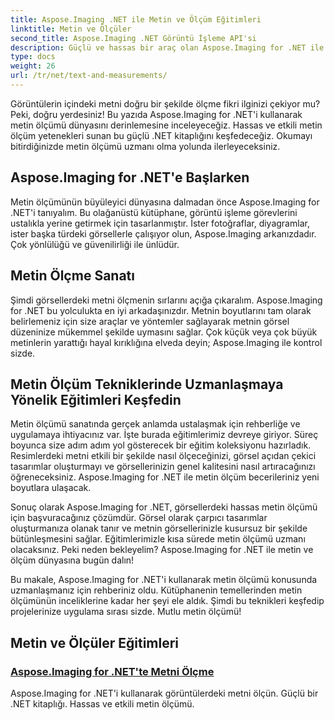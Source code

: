 ```yaml
---
title: Aspose.Imaging .NET ile Metin ve Ölçüm Eğitimleri
linktitle: Metin ve Ölçüler
second_title: Aspose.Imaging .NET Görüntü İşleme API'si
description: Güçlü ve hassas bir araç olan Aspose.Imaging for .NET ile görüntülerdeki metni nasıl ölçeceğinizi öğrenin. Metin ölçüm tekniklerinde uzmanlaşmak için eğitimleri keşfedin.
type: docs
weight: 26
url: /tr/net/text-and-measurements/
---
```


Görüntülerin içindeki metni doğru bir şekilde ölçme fikri ilginizi çekiyor mu? Peki, doğru yerdesiniz! Bu yazıda Aspose.Imaging for .NET'i kullanarak metin ölçümü dünyasını derinlemesine inceleyeceğiz. Hassas ve etkili metin ölçüm yetenekleri sunan bu güçlü .NET kitaplığını keşfedeceğiz. Okumayı bitirdiğinizde metin ölçümü uzmanı olma yolunda ilerleyeceksiniz.

## Aspose.Imaging for .NET'e Başlarken

Metin ölçümünün büyüleyici dünyasına dalmadan önce Aspose.Imaging for .NET'i tanıyalım. Bu olağanüstü kütüphane, görüntü işleme görevlerini ustalıkla yerine getirmek için tasarlanmıştır. İster fotoğraflar, diyagramlar, ister başka türdeki görsellerle çalışıyor olun, Aspose.Imaging arkanızdadır. Çok yönlülüğü ve güvenilirliği ile ünlüdür.

## Metin Ölçme Sanatı

Şimdi görsellerdeki metni ölçmenin sırlarını açığa çıkaralım. Aspose.Imaging for .NET bu yolculukta en iyi arkadaşınızdır. Metnin boyutlarını tam olarak belirlemeniz için size araçlar ve yöntemler sağlayarak metnin görsel düzeninize mükemmel şekilde uymasını sağlar. Çok küçük veya çok büyük metinlerin yarattığı hayal kırıklığına elveda deyin; Aspose.Imaging ile kontrol sizde.

## Metin Ölçüm Tekniklerinde Uzmanlaşmaya Yönelik Eğitimleri Keşfedin

Metin ölçümü sanatında gerçek anlamda ustalaşmak için rehberliğe ve uygulamaya ihtiyacınız var. İşte burada eğitimlerimiz devreye giriyor. Süreç boyunca size adım adım yol gösterecek bir eğitim koleksiyonu hazırladık. Resimlerdeki metni etkili bir şekilde nasıl ölçeceğinizi, görsel açıdan çekici tasarımlar oluşturmayı ve görsellerinizin genel kalitesini nasıl artıracağınızı öğreneceksiniz. Aspose.Imaging for .NET ile metin ölçüm becerileriniz yeni boyutlara ulaşacak.

Sonuç olarak Aspose.Imaging for .NET, görsellerdeki hassas metin ölçümü için başvuracağınız çözümdür. Görsel olarak çarpıcı tasarımlar oluşturmanıza olanak tanır ve metnin görsellerinizle kusursuz bir şekilde bütünleşmesini sağlar. Eğitimlerimizle kısa sürede metin ölçümü uzmanı olacaksınız. Peki neden bekleyelim? Aspose.Imaging for .NET ile metin ve ölçüm dünyasına bugün dalın!

Bu makale, Aspose.Imaging for .NET'i kullanarak metin ölçümü konusunda uzmanlaşmanız için rehberiniz oldu. Kütüphanenin temellerinden metin ölçümünün inceliklerine kadar her şeyi ele aldık. Şimdi bu teknikleri keşfedip projelerinize uygulama sırası sizde. Mutlu metin ölçümü!
## Metin ve Ölçüler Eğitimleri
### [Aspose.Imaging for .NET'te Metni Ölçme](./measure-text/)
Aspose.Imaging for .NET'i kullanarak görüntülerdeki metni ölçün. Güçlü bir .NET kitaplığı. Hassas ve etkili metin ölçümü.